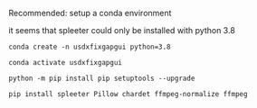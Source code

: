 Recommended: setup a conda environment

it seems that spleeter could only be installed with python 3.8

`conda create -n usdxfixgapgui python=3.8`

`conda activate usdxfixgapgui`

`python -m pip install pip setuptools --upgrade`

`pip install spleeter Pillow chardet ffmpeg-normalize ffmpeg`